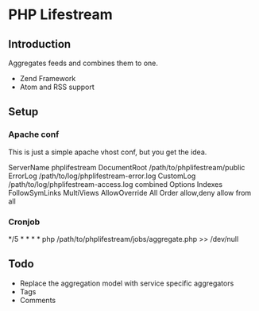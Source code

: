 PHP Lifestream
==============

Introduction
------------ 

Aggregates feeds and combines them to one.

* Zend Framework
* Atom and RSS support

Setup
-----

### Apache conf

This is just a simple apache vhost conf, but you get the idea.

 <VirtualHost phplifestream>
         ServerName phplifestream
         DocumentRoot /path/to/phplifestream/public
         ErrorLog /path/to/log/phplifestream-error.log
         CustomLog /path/to/log/phplifestream-access.log combined
         <Directory /path/to/log/phplifestream/public>
                 Options Indexes FollowSymLinks MultiViews
                 AllowOverride All
                 Order allow,deny
                 allow from all
         </Directory>
 </VirtualHost>

### Cronjob

 */5 * * * * php /path/to/phplifestream/jobs/aggregate.php >> /dev/null

Todo
----

* Replace the aggregation model with service specific aggregators
* Tags
* Comments